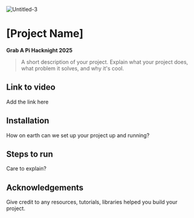 ![Untitled-3](https://github.com/user-attachments/assets/f8416d90-40a6-4cfc-81e4-bca2ccf36202)
# **[Project Name]**


**Grab A Pi Hacknight 2025**

> A short description of your project. Explain what your project does, what problem it solves, and why it's cool.


## **Link to video**
Add the link here

## **Installation**
How on earth can we set up your project up and running?

## **Steps to run**  
Care to explain?

## **Acknowledgements**
Give credit to any resources, tutorials, libraries helped you build your project.

